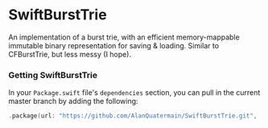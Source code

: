 # SwiftBurstTrie

An implementation of a burst trie, with an efficient memory-mappable immutable binary representation for saving & loading. Similar to CFBurstTrie, but less messy (I hope).

### Getting SwiftBurstTrie

In your `Package.swift` file's `dependencies` section, you can pull in the current master branch by adding the following:

```swift
.package(url: "https://github.com/AlanQuatermain/SwiftBurstTrie.git", .branch("master"))
```